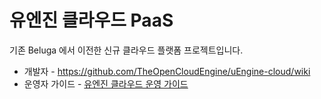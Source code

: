 # 유엔진 클라우드 PaaS
기존 Beluga 에서 이전한 신규 클라우드 플랫폼 프로젝트입니다.

- 개발자  - https://github.com/TheOpenCloudEngine/uEngine-cloud/wiki
- 운영자 가이드 - [유엔진 클라우드 운영 가이드](document/README.md)



